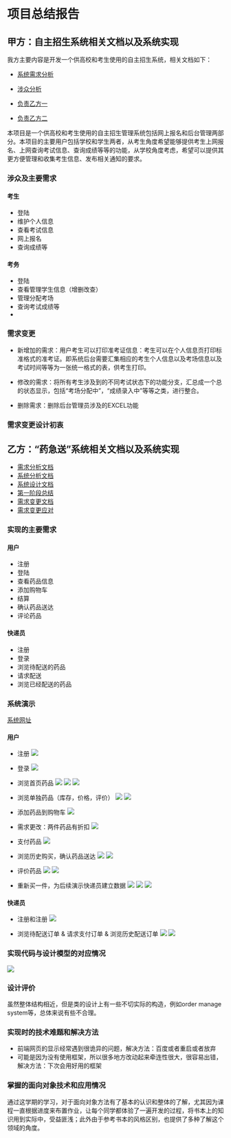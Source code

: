 # 项目总结报告

## 甲方：自主招生系统相关文档以及系统实现

我方主要内容是开发一个供高校和考生使用的自主招生系统，相关文档如下：

* [系统需求分析](https://github.com/yilinglou/OO/blob/master/homework2/%E4%BD%9C%E4%B8%9A%E4%BA%8C--%E7%B3%BB%E7%BB%9F%E9%9C%80%E6%B1%82%E5%88%86%E6%9E%90.md) 
* [涉众分析](https://github.com/yilinglou/OO/blob/master/homework3/%E4%BD%9C%E4%B8%9A%E4%B8%89--%E6%B6%89%E4%BC%97%E5%88%86%E6%9E%90.md)

* [负责乙方一](https://github.com/liberion1994/oo)
* [负责乙方二](https://github.com/pkumercury/oo)


本项目是一个供高校和考生使用的自主招生管理系统包括网上报名和后台管理两部分。本项目的主要用户包括学校和学生两者，从考生角度希望能够提供考生上网报名、上网查询考试信息、查询成绩等等的功能，从学校角度考虑，希望可以提供其更方便管理和收集考生信息、发布相关通知的要求。


### 涉众及主要需求
#### 考生  ####
- 登陆
- 维护个人信息
- 查看考试信息
- 网上报名
- 查询成绩等
#### 考务 ####
- 登陆
- 查看管理学生信息（增删改查）
- 管理分配考场
- 查询考试成绩等
- 
### 需求变更

- 新增加的需求：用户考生可以打印准考证信息：考生可以在个人信息页打印标准格式的准考证。即系统后台需要汇集相应的考生个人信息以及考场信息以及考试时间等等为一张统一格式的表，供考生打印。

- 修改的需求：将所有考生涉及到的不同考试状态下的功能分支，汇总成一个总的状态显示，包括“考场分配中”，“成绩录入中”等等之类，进行整合。

- 删除需求：删除后台管理员涉及的EXCEL功能

### 需求变更设计初衷



## 乙方：“药急送”系统相关文档以及系统实现
* [需求分析文档](https://github.com/yilinglou/OO/blob/master/homework4/%E4%BD%9C%E4%B8%9A%E5%9B%9B--%E9%9C%80%E6%B1%82%E6%8A%A5%E5%91%8A.md)
* [系统分析文档](https://github.com/yilinglou/OO/blob/master/homework5/%E4%BD%9C%E4%B8%9A%E4%BA%94--%E7%B3%BB%E7%BB%9F%E5%88%86%E6%9E%90.md) 
* [系统设计文档](https://github.com/yilinglou/OO/blob/master/homework6/%E4%BD%9C%E4%B8%9A%E5%85%AD--%E7%B3%BB%E7%BB%9F%E8%AE%BE%E8%AE%A1.md)
* [第一阶段总结](https://github.com/yilinglou/OO/blob/master/homework7/%E7%AC%AC%E4%B8%80%E9%98%B6%E6%AE%B5%E6%80%BB%E7%BB%93%E6%8A%A5%E5%91%8A.md)
* [需求变更文档](https://github.com/wcl199343/OO-Course/blob/master/%E4%BD%9C%E4%B8%9A8%EF%BC%9A%E9%9C%80%E6%B1%82%E5%8F%98%E6%9B%B4.md)
* [需求变更应对](https://github.com/yilinglou/OO/blob/master/homework9/%E9%9C%80%E6%B1%82%E5%8F%98%E6%9B%B4%E5%BA%94%E5%AF%B9%E6%96%87%E6%A1%A3.md)


### 实现的主要需求
#### 用户 ####
- 注册
- 登陆
- 查看药品信息
- 添加购物车
- 结算
- 确认药品送达
- 评论药品


#### 快递员 ####
- 注册
- 登录
- 浏览待配送的药品
- 请求配送
- 浏览已经配送的药品


### 系统演示

[系统网址](http://162.105.30.149:8080/shopping/index.jsp)


#### 用户
* 注册
![](pic/report/用户注册1.png)

* 登录
![](pic/report/用户登录1.png)

* 浏览首页药品
![](pic/report/浏览1.png)
![](pic/report/浏览2.png)
![](pic/report/浏览3.png)

* 浏览单独药品（库存，价格，评价）
![](pic/report/药品1.png)
![](pic/report/药品2.png)

 
* 添加药品到购物车 
![](pic/report/药品3.png)

* 需求更改：两件药品有折扣
![](pic/report/购买1.png)

* 支付药品
![](pic/report/购买1.png)

* 浏览历史购买，确认药品送达
![](pic/report/历史1.png)
![](pic/report/历史2.png)

* 评价药品
![](pic/report/评价1.png)
![](pic/report/评价2.png)


* 重新买一件，为后续演示快递员建立数据
![](pic/report/再买1.png)
![](pic/report/再买2.png)
![](pic/report/再买3.png)


#### 快递员
* 注册和注册
![](pic/report/快递员登陆1.png)

* 浏览待配送订单 & 请求支付订单 & 浏览历史配送订单
![](pic/report/配送1.png)
![](pic/report/配送2.png)


### 实现代码与设计模型的对应情况

![](pic/report/class.png)

### 设计评价
虽然整体结构相近，但是类的设计上有一些不切实际的构造，例如order manage system等，总体来说有些不合理。


### 实现时的技术难题和解决方法
* 前端网页的显示经常遇到很诡异的问题，解决方法：百度或者重启或者放弃
* 可能是因为没有使用框架，所以很多地方改动起来牵连性很大，很容易出错， 解决方法：下次会用好用的框架

### 掌握的面向对象技术和应用情况
通过这学期的学习，对于面向对象方法有了基本的认识和整体的了解，尤其因为课程一直根据进度来布置作业，让每个同学都体验了一遍开发的过程，将书本上的知识用到实际中，受益匪浅；此外由于参考书本的风格区别，也提供了多种了解这个领域的角度。

